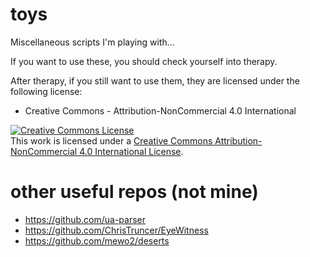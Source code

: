 toys
====

Miscellaneous scripts I'm playing with...

If you want to use these, you should check yourself into therapy.

After therapy, if you still want to use them, they are licensed under the following license:

 - Creative Commons - Attribution-NonCommercial 4.0 International

<a rel="license" href="http://creativecommons.org/licenses/by-nc/4.0/"><img alt="Creative Commons License" style="border-width:0" src="http://i.creativecommons.org/l/by-nc/4.0/88x31.png" /></a><br />This work is licensed under a <a rel="license" href="http://creativecommons.org/licenses/by-nc/4.0/">Creative Commons Attribution-NonCommercial 4.0 International License</a>.

other useful repos (not mine)
=============================
 - https://github.com/ua-parser
 - https://github.com/ChrisTruncer/EyeWitness
 - https://github.com/mewo2/deserts
 
